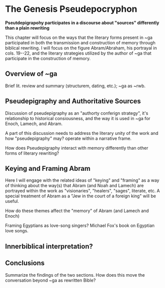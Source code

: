 # The Genesis Pseudepocryphon

**Pseutdepigrapohy participates in a discourse about "sources" differently than a plain rewriting**

This chapter will focus on the ways that the literary forms present in ~ga participated in both the transmission and construction of memory through biblical rewriting. I will focus on the figure Abram/Abraham, his portrayal in cols. 19--22, and the literary strategies utilized by the author of ~ga that participate in the construction of memory.

## Overview of ~ga

Brief lit. review and summary (structurem, dating, etc.); ~ga as ~rwb.

## Pseudepigraphy and Authoritative Sources

Discussion of pseudepigraphy as an "authorty conferign strategy", it's relationship to historical consiousness, and the way it is used in ~ga for Enoch, Lamech, and Abram. 

A part of this discussion needs to address the literary unity of the work and how "pseudepigraphy" may? operate within a narrative frame.

How does Pseudepigraphy interact with memory differently than other forms of literary rewriting?

## Keying and Framing Abram

Here I will engage with the related ideas of "keying" and "framing" as a way of thinking about the way(s) that Abram (and Noah and Lamech) are portrayed within the work as "visionaries", "healers", "sages", literate, etc. A special treatment of Abram as a "Jew in the court of a foreign king" will be useful.

How do these themes affect the "memory" of Abram (and Lamech and Enoch)

Framing Egyptians as love-song singers? Michael Fox's book on Egyptian love songs.

## Innerbiblical interpretation?

## Conclusions

Summarize the findings of the two sections. How does this move the conversation beyond ~ga as rewritten Bible?

